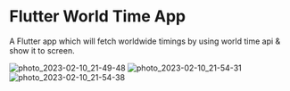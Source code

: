 # Flutter World Time App

A  Flutter app which will fetch worldwide timings by using world time api & show it to screen.


![photo_2023-02-10_21-49-48](https://user-images.githubusercontent.com/82289240/218144735-e2fe9d01-f7f6-49a3-9895-fba70015d2a3.jpg)
![photo_2023-02-10_21-54-31](https://user-images.githubusercontent.com/82289240/218144742-276d5e9a-e139-4f8c-a2a1-3b51030137a9.jpg)
![photo_2023-02-10_21-54-38](https://user-images.githubusercontent.com/82289240/218144751-cb094a40-5470-4e17-82e7-8c90a06a4fc0.jpg)
